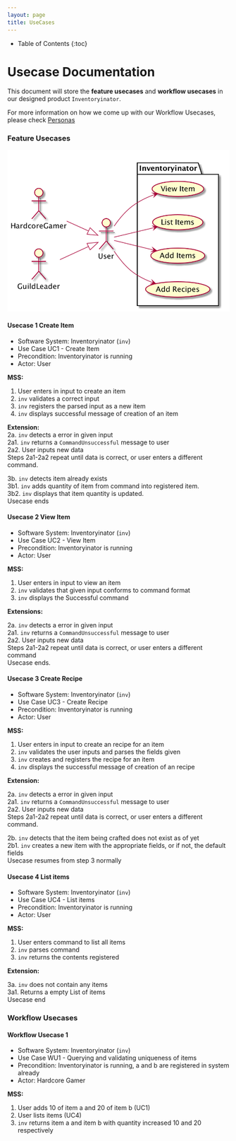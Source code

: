 ```yaml
---
layout: page
title: UseCases
---
```

* Table of Contents
{:toc}

# Usecase Documentation
This document will store the **feature usecases** and **workflow usecases** in our designed product `Inventoryinator`.

For more information on how we come up with our Workflow Usecases, please check [Personas](EndUserPersona.md)

### Feature Usecases
![usecases](images/usecases/UsecaseDiagram1.png)
#### Usecase 1 Create Item
- Software System: Inventoryinator (`inv`)
- Use Case UC1 - Create Item
- Precondition: Inventoryinator is running
- Actor: User

**MSS:**
1. User enters in input to create an item
2. `inv` validates a correct input
3. `inv` registers the parsed input as a new item
4. `inv` displays successful message of creation of an item

**Extension:** <br>
2a. `inv` detects a error in given input<br>
2a1. `inv` returns a `CommandUnsuccessful` message to user<br>
2a2. User inputs new data<br>
Steps 2a1-2a2 repeat until data is correct, or user enters a different command.

3b. `inv` detects item already exists<br>
3b1. `inv` adds quantity of item from command into registered item.<br>
3b2. `inv` displays that item quantity is updated.<br>
Usecase ends
#### Usecase 2 View Item

- Software System: Inventoryinator (`inv`)
- Use Case UC2 - View Item
- Precondition: Inventoryinator is running
- Actor: User

**MSS:**
1. User enters in input to view an item
2. `inv` validates that given input conforms to command format
3. `inv` displays the Successful command

**Extensions:**

2a. `inv` detects a error in given input<br>
2a1. `inv` returns a `CommandUnsuccessful` message to user<br>
2a2. User inputs new data<br>
Steps 2a1-2a2 repeat until data is correct, or user enters a different command<br>
Usecase ends.

#### Usecase 3 Create Recipe
- Software System: Inventoryinator (`inv`)
- Use Case UC3 - Create Recipe
- Precondition: Inventoryinator is running
- Actor: User

**MSS:**
1. User enters in input to create an recipe for an item
2. `inv` validates the user inputs and parses the fields given
3. `inv` creates and registers the recipe for an item
4. `inv` displays the successful message of creation of an recipe

**Extension:** 

2a. `inv` detects a error in given input<br>
2a1. `inv` returns a `CommandUnsuccessful` message to user<br>
2a2. User inputs new data<br>
Steps 2a1-2a2 repeat until data is correct, or user enters a different command.

2b. `inv` detects that the item being crafted does not exist as of yet<br>
2b1. `inv` creates a new item with the appropriate fields, or if not, the default fields<br>
Usecase resumes from step 3 normally

#### Usecase 4 List items
- Software System: Inventoryinator (`inv`)
- Use Case UC4 - List items
- Precondition: Inventoryinator is running
- Actor: User<br>

**MSS:**
1. User enters command to list all items
2. `inv` parses command
3. `inv` returns the contents registered

**Extension:**

3a. `inv` does not contain any items<br>
3a1. Returns a empty List of items<br>
Usecase end

### Workflow Usecases

#### Workflow Usecase 1
- Software System: Inventoryinator (`inv`)
- Use Case WU1 - Querying and validating uniqueness of items
- Precondition: Inventoryinator is running, a and b are registered in system already 
- Actor: Hardcore Gamer

**MSS:**
1. User adds 10 of item a and 20 of item b (UC1)
2. User lists items (UC4)
3. `inv` returns item a and item b with quantity increased 10 and 20 respectively
